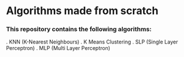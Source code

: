 # Algorithms made from scratch

### This repository contains the following algorithms:
. KNN (K-Nearest Neighbours)
. K Means Clustering
. SLP (Single Layer Perceptron)
. MLP (Multi Layer Perceptron)
